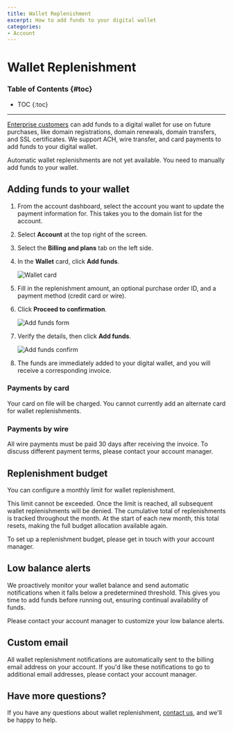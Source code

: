 ```yaml
---
title: Wallet Replenishment
excerpt: How to add funds to your digital wallet
categories:
- Account
---
```


# Wallet Replenishment

### Table of Contents {#toc}

* TOC
{:toc}

---

[Enterprise customers](https://dnsimple.com/sales) can add funds to a digital wallet for use on future purchases, like domain registrations, domain renewals, domain transfers, and SSL certificates. We support ACH, wire transfer, and card payments to add funds to your digital wallet.

<info>
Automatic wallet replenishments are not yet available. You need to manually add funds to your wallet. 
</info>

## Adding funds to your wallet
1. From the account dashboard, select the account you want to update the payment information for. This takes you to the domain list for the account.
1. Select **Account** at the top right of the screen.
1. Select the **Billing and plans** tab on the left side.
1. In the **Wallet** card, click **Add funds**.

    ![Wallet card](/files/wallet-card.png)

1. Fill in the replenishment amount, an optional purchase order ID, and a payment method (credit card or wire). 
1. Click **Proceed to confirmation**.

    ![Add funds form](/files/add-funds-form.png)

1. Verify the details, then click **Add funds**.

    ![Add funds confirm](/files/add-funds-confirm.png)

1. The funds are immediately added to your digital wallet, and you will receive a corresponding invoice.

### Payments by card
Your card on file will be charged. You cannot currently add an alternate card for wallet replenishments.

### Payments by wire
All wire payments must be paid 30 days after receiving the invoice. To discuss different payment terms, please contact your account manager.

## Replenishment budget
You can configure a monthly limit for wallet replenishment. 

This limit cannot be exceeded. Once the limit is reached, all subsequent wallet replenishments will be denied. The cumulative total of replenishments is tracked throughout the month. At the start of each new month, this total resets, making the full budget allocation available again.

To set up a replenishment budget, please get in touch with your account manager.

## Low balance alerts
We proactively monitor your wallet balance and send automatic notifications when it falls below a predetermined threshold. This gives you time to add funds before running out, ensuring continual availability of funds.

Please contact your account manager to customize your low balance alerts.

## Custom email
All wallet replenishment notifications are automatically sent to the billing email address on your account. If you'd like these notifications to go to additional email addresses, please contact your account manager.

## Have more questions?
If you have any questions about wallet replenishment, [contact us](https://dnsimple.com/feedback), and we'll be happy to help.
